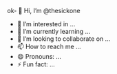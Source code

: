 ok- 👋 Hi, I’m @thesickone
- 👀 I’m interested in ...
- 🌱 I’m currently learning ...
- 💞️ I’m looking to collaborate on ...
- 📫 How to reach me ...
- 😄 Pronouns: ...
- ⚡ Fun fact: ...

<!---
thesickone/thesickone is a ✨ special ✨ repository because its `README.md` (this file) appears on your GitHub profile.
You can click the Preview link to take a look at your changes.
--->

